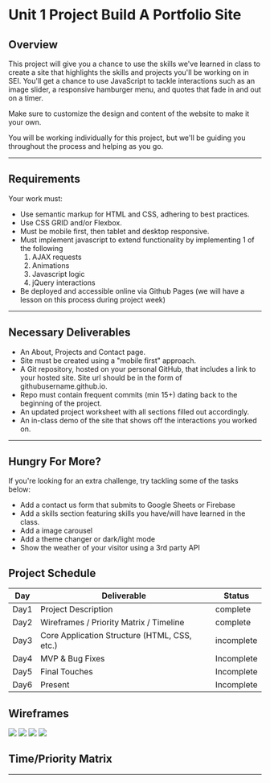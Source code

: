 # Unit 1 Project Build A Portfolio Site

## Overview
This project will give you a chance to use the skills we've learned in class to create a site that highlights the skills and projects you'll be working on in SEI. You'll get a chance to use JavaScript to tackle interactions such as an image slider, a responsive hamburger menu, and quotes that fade in and out on a timer.

Make sure to customize the design and content of the website to make it your own.

You will be working individually for this project, but we'll be guiding you throughout the process and helping as you go.
- - - 
## Requirements
Your work must:
- Use semantic markup for HTML and CSS, adhering to best practices.
- Use CSS GRID and/or Flexbox.
- Must be mobile first, then tablet and desktop responsive.
- Must implement javascript to extend functionality by implementing 1 of the following
    1. AJAX requests
    2. Animations
    3. Javascript logic
    4. jQuery interactions
- Be deployed and accessible online via Github Pages (we will have a lesson on this process during project week)
- - - 

## Necessary Deliverables
- An About, Projects and Contact page.
- Site must be created using a "mobile first" approach.
- A Git repository, hosted on your personal GitHub, that includes a link to your hosted site. Site url should be in the form of githubusername.github.io.
- Repo must contain frequent commits (min 15+) dating back to the beginning of the project.
- An updated project worksheet with all sections filled out accordingly.
- An in-class demo of the site that shows off the interactions you worked on.

- - -
## Hungry For More?
If you're looking for an extra challenge, try tackling some of the tasks below:
- Add a contact us form that submits to Google Sheets or Firebase
- Add a skills section featuring skills you have/will have learned in the class.
- Add a image carousel
- Add a theme changer or dark/light mode
- Show the weather of your visitor using a 3rd party API


## Project Schedule

| Day |    Deliverable      |  Status | 
|-----|---------------------|---------|
|Day1 | Project Description |complete |
|Day2 | Wireframes / Priority Matrix / Timeline |complete |
|Day3 | Core Application Structure (HTML, CSS, etc.)| incomplete|
|Day4 | MVP & Bug Fixes |Incomplete|
|Day5 |	Final Touches| Incomplete|
|Day6 | Present|  Incomplete|

## Wireframes
![](Readme-img/Homepage.png) ![](Readme-img/About%20me.png) ![](Readme-img/My%20projects.png)  ![](Readme-img/Contact.png)

## Time/Priority Matrix
- - - 
